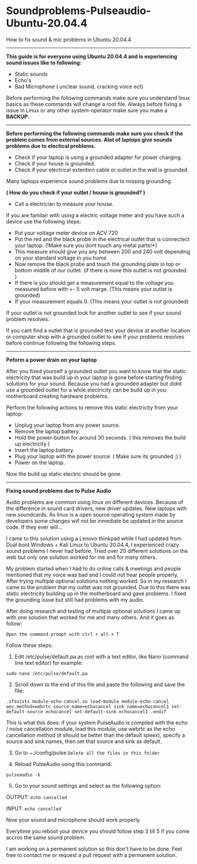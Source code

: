 # Soundproblems-Pulseaudio-Ubuntu-20.04.4
How to fix sound &amp; mic problems in Ubuntu 20.04.4

<hr>

<b>This guide is for everyone using Ubuntu 20.04.4 and is experiencing sound issues like to following:</b>

- Static sounds
- Echo's
- Bad Microphone ( unclear sound, cracking voice ect)

Before performing the following commands make sure you understand linux basics as these commands will change a root file. Always before fixing a issue in Linux or any other system-operator make sure you make a <b>BACKUP.</b>

<hr>

<b>Before performing the following commands make sure you check if the problem comes from external sources.
Alot of laptops give sounds problems due to electical problems. </b>

- Check if your laptop is using a grounded adapter for power charging.
- Check if your house is grounded. 
- Check if your electrical extention cable or outlet in the wall is grounded. 

Many laptops experience sound problems due to missing grounding. 

<b>( How do you check if your outlet / house is grounded? )</b>

- Call a electrician to measure your house. 

If you are familair with using a electric voltage meter and you have such a device use the following steps:
- Put your voltage meter device on ACV 720 
- Put the red and the black probe in the electrical outlet that is connectect your laptop. (!Make sure you dont touch any metal parts!*) 
- This measure should give you any between 200 and 240 volt depending on your standard voltage in you home
- Now remove the black probe and touch the grounding plate in top or bottom middle of our outlet. (if there is none this outlet is not grounded. )
- If there is you should get a measurement equal to the voltage you measured before with +- 5 volt marge.
(This means your outlet is grounded)
- If your measurement equals 0. 
(This means your outlet is not grounded) 

If your outlet is not grounded look for another outlet to see if your sound problem resolves. 

If you cant find a outlet that is grounded test your device at another location or computer shop with a grounded outlet to see if your problems resolves before continue following the following steps.

<hr> 

<b> Peform a power drain on your laptop </b>

After you fixed yourself a grounded outlet you want to know that the static electricity that was build up in your laptop is gone before starting finding solutions for your sound.
Because you had a grounded adapter but didnt use a grounded outlet for a while electricity can be build up in you motherboard creating hardware problems. 

Perform the following actions to remove this static electricity from your laptop:

- Unplug your laptop from any power source.
- Remove the laptop battery.
- Hold the power-button for around 30 seconds. ( this removes the build up electricity )
- Insert the laptop battery.
- Plug your laptop with the power source. ( Make sure its grounded ;) )
- Power on the laptop.

Now the build up static electric should be gone. 

<hr>

<b> Fixing sound problems due to Pulse Audio </b>

Audio problems are common using linux on different devices. Because of the difference in sound card drivers, new driver updates. New laptops with new soundcards. As linux is a open source operating system made by developers some changes will not be inmediate be updated in the source code. If they ever will...

I came to this solution using a Lenovo thinkpad while I had updated from Dual boot Windows + Kali Linux to Ubuntu 20.04.4, I experienced crazy sound problems I never had before. Tried over 20 different solutions on the web but only one solution worked for me and for many others. 

My problem started when I had to do online calls & meetings and people mentioned that my voice was bad and I could not hear people properly. After trying multiple optional solutions nothing worked. 
So in my research I came to the problem that my outlet was not grounded. Due to this there was static electricity building up in the motherboard and gave problems. I fixed the grounding issue but still had problems with my audio. 

After doing research and testing of multiple optional solutions I came up with one solution that worked for me and many others. And it goes as follow:

`Open the command prompt with ctrl + alt + T `

Follow these steps: 

1. Edit /etc/pulse/default.pa as root with a text editor, like Nano (command line text editor) for example: 

`sudo nano /etc/pulse/default.pa`

2. Scroll down to the end of this file and paste the following and save the file:

`.ifexists module-echo-cancel.so
load-module module-echo-cancel aec_method=webrtc source_name=echocancel sink_name=echocancel1
set-default-source echocancel
set-default-sink echocancel1
.endif`

This is what this does: if your system PulseAudio is compiled with the echo / noise cancellation module, load this module, use webrtc as the echo cancellation method (it should be better than the default speex), specify a source and sink names, then set that source and sink as default.

3. Go to ~./config/pulse 
`Delete all the files in this folder`

4. Reload PulseAudio using this command:

`pulseaudio -k`

5. Go to your sound settings and select as the following option:

OUTPUT: 
`echo cancelled`

INPUT:
`echo cancelled`

Now your sound and microphone should work properly. 

Everytime you reboot your device you should follow step 3 till 5 if you come accros the same sound problem.

I am working on a permanent solution so this don't have to be done. Feel free to contact me or request a pull request with a permanent solution. 

